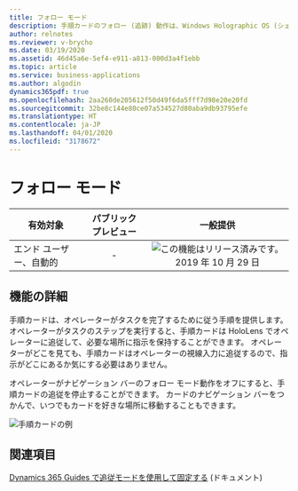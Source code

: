 ```yaml
---
title: フォロー モード
description: 手順カードのフォロー (追跡) 動作は、Windows Holographic OS (シェル) の動作と一致するようになりました。 オプションをオンにすると手順カードがユーザーの動きに追従し、オフにすると空間内に固定されます。 また、手順カードのタイトル バーをつかむことで、選択して世界中のどこにでも配置できます。
author: relnotes
ms.reviewer: v-brycho
ms.date: 03/19/2020
ms.assetid: 46d45a6e-5ef4-e911-a813-000d3a4f1ebb
ms.topic: article
ms.service: business-applications
ms.author: algodin
dynamics365pdf: true
ms.openlocfilehash: 2aa260de205612f50d49f6da5fff7d98e20e20fd
ms.sourcegitcommit: 32be8c144e80ce07a534527d80aba9db93795efe
ms.translationtype: HT
ms.contentlocale: ja-JP
ms.lasthandoff: 04/01/2020
ms.locfileid: "3178672"
---
```

# <a name="follow-mode"></a>フォロー モード


| 有効対象    |  パブリック プレビュー | 一般提供 | 
| ---------- | :----------: |:----------: |
|エンド ユーザー、自動的|-| ![この機能はリリース済みです。](/dynamics365-release-plan/media/green-checkmark.png "この機能はリリース済みです。") 2019 年 10 月 29 日|






## <a name="feature-details"></a>機能の詳細
<!--feature detail start -->
手順カードは、オペレーターがタスクを完了するために従う手順を提供します。 オペレーターがタスクのステップを実行すると、手順カードは HoloLens でオペレーターに追従して、必要な場所に指示を保持することができます。 オペレーターがどこを見ても、手順カードはオペレーターの視線入力に追従するので、指示がどこにあるか気にする必要はありません。 

オペレーターがナビゲーション バーのフォロー モード動作をオフにすると、手順カードの追従を停止することができます。 カードのナビゲーション バーをつかんで、いつでもカードを好きな場所に移動することもできます。 

![手順カードの例](media/pin.jpg "手順カードの例")
<!--feature detail end -->










## <a name="see-also"></a>関連項目

[Dynamics 365 Guides で追従モードを使用して固定する](https://docs.microsoft.com/dynamics365/mixed-reality/guides/operator-orientation#use-follow-mode-and-pinning) (ドキュメント)
